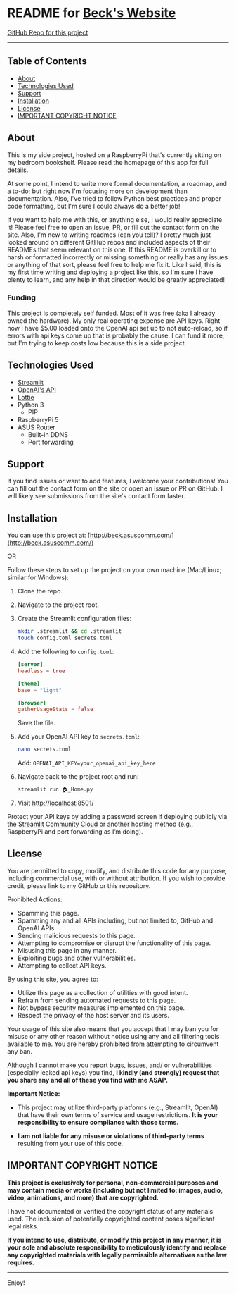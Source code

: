 # README for [Beck's Website](http://beck.asuscomm.com/)

[GitHub Repo for this project](https://github.com/beck1888/Becks-Website)

---

## Table of Contents
- [About](#about)
- [Technologies Used](#technologies-used)
- [Support](#support)
- [Installation](#installation)
- [License](#license)
- [IMPORTANT COPYRIGHT NOTICE](#important-copyright-notice)

## About
This is my side project, hosted on a RaspberryPi that's currently sitting on my bedroom bookshelf. Please read the homepage of this app for full details.

At some point, I intend to write more formal documentation, a roadmap, and a to-do; but right now I'm focusing more on development than documentation. Also, I've tried to follow Python best practices and proper code formatting, but I'm sure I could always do a better job!

If you want to help me with this, or anything else, I would really appreciate it! Please feel free to open an issue, PR, or fill out the contact form on the site. Also, I'm new to writing readmes (can you tell)? I pretty much just looked around on different GitHub repos and included aspects of their READMEs that seem relevant on this one. If this README is overkill or to harsh or formatted incorrectly or missing something or really has any issues or anything of that sort, please feel free to help me fix it. Like I said, this is my first time writing and deploying a project like this, so I'm sure I have plenty to learn, and any help in that direction would be greatly appreciated!

### Funding
This project is completely self funded. Most of it was free (aka I already owned the hardware). My only real operating expense are API keys. Right now I have $5.00 loaded onto the OpenAI api set up to not auto-reload, so if errors with api keys come up that is probably the cause. I can fund it more, but I'm trying to keep costs low because this is a side project.

## Technologies Used
- [Streamlit](https://streamlit.io/)
- [OpenAI's API](https://platform.openai.com/docs/overview)
- [Lottie](https://lottiefiles.com/)
- Python 3
    - PIP
- RaspberryPi 5
- ASUS Router
    - Built-in DDNS
    - Port forwarding

## Support
If you find issues or want to add features, I welcome your contributions! You can fill out the contact form on the site or open an issue or PR on GitHub. I will likely see submissions from the site's contact form faster.

## Installation

You can use this project at: [http://beck.asuscomm.com/](http://beck.asuscomm.com/)

OR

Follow these steps to set up the project on your own machine (Mac/Linux; similar for Windows):

1. Clone the repo.
2. Navigate to the project root.
3. Create the Streamlit configuration files:
    ```sh
    mkdir .streamlit && cd .streamlit
    touch config.toml secrets.toml
    ```
4. Add the following to `config.toml`:
    ```toml
    [server]
    headless = true

    [theme]
    base = "light"

    [browser]
    gatherUsageStats = false
    ```
    Save the file.

5. Add your OpenAI API key to `secrets.toml`:
    ```sh
    nano secrets.toml
    ```
    Add: `OPENAI_API_KEY=your_openai_api_key_here`

6. Navigate back to the project root and run:
    ```sh
    streamlit run 🏠_Home.py
    ```
7. Visit [http://localhost:8501/](http://localhost:8501/)

Protect your API keys by adding a password screen if deploying publicly via the [Streamlit Community Cloud](https://streamlit.io/cloud) or another hosting method (e.g., RaspberryPi and port forwarding as I’m doing).

## License

You are permitted to copy, modify, and distribute this code for any purpose, including commercial use, with or without attribution. If you wish to provide credit, please link to my GitHub or this repository.

Prohibited Actions:

- Spamming this page.
- Spamming any and all APIs including, but not limited to, GitHub and OpenAI APIs
- Sending malicious requests to this page.
- Attempting to compromise or disrupt the functionality of this page.
- Misusing this page in any manner.
- Exploiting bugs and other vulnerabilities.
- Attempting to collect API keys.

By using this site, you agree to:

- Utilize this page as a collection of utilities with good intent.
- Refrain from sending automated requests to this page.
- Not bypass security measures implemented on this page.
- Respect the privacy of the host server and its users.

Your usage of this site also means that you accept that I may ban you for misuse or any other reason without notice using any and all filtering tools available to me. You are hereby prohibited from attempting to circumvent any ban.

Although I cannot make you report bugs, issues, and/ or vulnerabilities (especially leaked api keys) you find, **I kindly (and strongly) request that you share any and all of these you find with me ASAP.**

**Important Notice:**

- This project may utilize third-party platforms (e.g., Streamlit, OpenAI) that have their own terms of service and usage restrictions. **It is your responsibility to ensure compliance with those terms.**

- **I am not liable for any misuse or violations of third-party terms** resulting from your use of this code.

## IMPORTANT COPYRIGHT NOTICE

**This project is exclusively for personal, non-commercial purposes and may contain media or works (including but not limited to: images, audio, video, animations, and more) that are copyrighted.** 

I have not documented or verified the copyright status of any materials used. The inclusion of potentially copyrighted content poses significant legal risks. 

**If you intend to use, distribute, or modify this project in any manner, it is your sole and absolute responsibility to meticulously identify and replace any copyrighted materials with legally permissible alternatives as the law requires.** 

---

Enjoy!